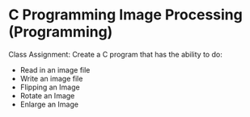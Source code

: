 # C Programming Image Processing (Programming)

Class Assignment:
Create a C program that has the ability to do:
- Read in an image file
- Write an image file
- Flipping an Image 
- Rotate an Image
- Enlarge an Image

